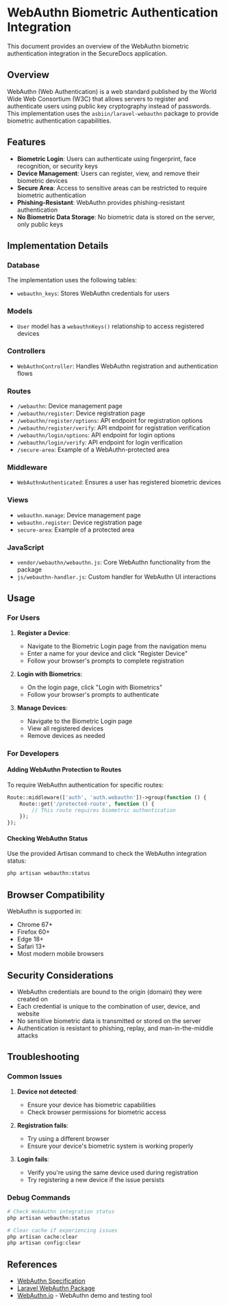 # WebAuthn Biometric Authentication Integration

This document provides an overview of the WebAuthn biometric authentication integration in the SecureDocs application.

## Overview

WebAuthn (Web Authentication) is a web standard published by the World Wide Web Consortium (W3C) that allows servers to register and authenticate users using public key cryptography instead of passwords. This implementation uses the `asbiin/laravel-webauthn` package to provide biometric authentication capabilities.

## Features

- **Biometric Login**: Users can authenticate using fingerprint, face recognition, or security keys
- **Device Management**: Users can register, view, and remove their biometric devices
- **Secure Area**: Access to sensitive areas can be restricted to require biometric authentication
- **Phishing-Resistant**: WebAuthn provides phishing-resistant authentication
- **No Biometric Data Storage**: No biometric data is stored on the server, only public keys

## Implementation Details

### Database

The implementation uses the following tables:
- `webauthn_keys`: Stores WebAuthn credentials for users

### Models

- `User` model has a `webauthnKeys()` relationship to access registered devices

### Controllers

- `WebAuthnController`: Handles WebAuthn registration and authentication flows

### Routes

- `/webauthn`: Device management page
- `/webauthn/register`: Device registration page
- `/webauthn/register/options`: API endpoint for registration options
- `/webauthn/register/verify`: API endpoint for registration verification
- `/webauthn/login/options`: API endpoint for login options
- `/webauthn/login/verify`: API endpoint for login verification
- `/secure-area`: Example of a WebAuthn-protected area

### Middleware

- `WebAuthnAuthenticated`: Ensures a user has registered biometric devices

### Views

- `webauthn.manage`: Device management page
- `webauthn.register`: Device registration page
- `secure-area`: Example of a protected area

### JavaScript

- `vendor/webauthn/webauthn.js`: Core WebAuthn functionality from the package
- `js/webauthn-handler.js`: Custom handler for WebAuthn UI interactions

## Usage

### For Users

1. **Register a Device**:
   - Navigate to the Biometric Login page from the navigation menu
   - Enter a name for your device and click "Register Device"
   - Follow your browser's prompts to complete registration

2. **Login with Biometrics**:
   - On the login page, click "Login with Biometrics"
   - Follow your browser's prompts to authenticate

3. **Manage Devices**:
   - Navigate to the Biometric Login page
   - View all registered devices
   - Remove devices as needed

### For Developers

#### Adding WebAuthn Protection to Routes

To require WebAuthn authentication for specific routes:

```php
Route::middleware(['auth', 'auth.webauthn'])->group(function () {
    Route::get('/protected-route', function () {
        // This route requires biometric authentication
    });
});
```

#### Checking WebAuthn Status

Use the provided Artisan command to check the WebAuthn integration status:

```bash
php artisan webauthn:status
```

## Browser Compatibility

WebAuthn is supported in:
- Chrome 67+
- Firefox 60+
- Edge 18+
- Safari 13+
- Most modern mobile browsers

## Security Considerations

- WebAuthn credentials are bound to the origin (domain) they were created on
- Each credential is unique to the combination of user, device, and website
- No sensitive biometric data is transmitted or stored on the server
- Authentication is resistant to phishing, replay, and man-in-the-middle attacks

## Troubleshooting

### Common Issues

1. **Device not detected**:
   - Ensure your device has biometric capabilities
   - Check browser permissions for biometric access

2. **Registration fails**:
   - Try using a different browser
   - Ensure your device's biometric system is working properly

3. **Login fails**:
   - Verify you're using the same device used during registration
   - Try registering a new device if the issue persists

### Debug Commands

```bash
# Check WebAuthn integration status
php artisan webauthn:status

# Clear cache if experiencing issues
php artisan cache:clear
php artisan config:clear
```

## References

- [WebAuthn Specification](https://www.w3.org/TR/webauthn-2/)
- [Laravel WebAuthn Package](https://github.com/asbiin/laravel-webauthn)
- [WebAuthn.io](https://webauthn.io/) - WebAuthn demo and testing tool
